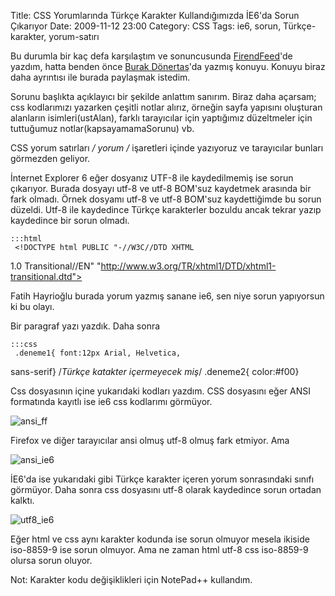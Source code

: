 Title: CSS Yorumlarında Türkçe Karakter Kullandığımızda İE6&#039;da Sorun Çıkarıyor
Date: 2009-11-12 23:00
Category: CSS
Tags: ie6, sorun, Türkçe-karakter, yorum-satırı

Bu durumla bir kaç defa karşılaştım ve sonuncusunda [FirendFeed][]'de
yazdım, hatta benden önce [Burak Dönertaş][]'da yazmış konuyu. Konuyu
biraz daha ayrıntısı ile burada paylaşmak istedim.

Sorunu başlıkta açıklayıcı bir şekilde anlattım sanırım. Biraz daha
açarsam; css kodlarımızı yazarken çeşitli notlar alırız, örneğin sayfa
yapısını oluşturan alanların isimleri(ustAlan), farklı tarayıcılar için
yaptığımız düzeltmeler için tuttuğumuz notlar(kapsayamamaSorunu) vb.

CSS yorum satırları **/* yorum */** işaretleri içinde yazıyoruz ve
tarayıcılar bunları görmezden geliyor.

İnternet Explorer 6 eğer dosyanız UTF-8 ile kaydedilmemiş ise sorun
çıkarıyor. Burada dosyayı utf-8 ve utf-8 BOM'suz kaydetmek arasında bir
fark olmadı. Örnek dosyamı utf-8 ve utf-8 BOM'suz kaydettiğimde bu sorun
düzeldi. Utf-8 ile kaydedince Türkçe karakterler bozuldu ancak tekrar
yazıp kaydedince bir sorun olmadı.

	:::html
	 <!DOCTYPE html PUBLIC "-//W3C//DTD XHTML
1.0 Transitional//EN"
"http://www.w3.org/TR/xhtml1/DTD/xhtml1-transitional.dtd"> <html
xmlns="http://www.w3.org/1999/xhtml"> <head> <meta
http-equiv="Content-Type" content="text/html; charset=utf-8" />
<title>Untitled Document</title> <style type="text/css"> @import
url("stil.css"); </style> </head> <body> <p class="deneme1
deneme2">Fatih Hayrioğlu burada yorum yazmış sanane ie6, sen niye sorun
yapıyorsun ki bu olayı.</p> </body> </html> 

Bir paragraf yazı yazdık. Daha sonra

	:::css
	 .deneme1{ font:12px Arial, Helvetica,
sans-serif} /*Türkçe katakter içermeyecek miş*/ .deneme2{ color:#f00}


Css dosyasının içine yukarıdaki kodları yazdım. CSS dosyasını eğer ANSI
formatında kayıtlı ise ie6 css kodlarımı görmüyor.

![ansi_ff][]

Firefox ve diğer tarayıcılar ansi olmuş utf-8 olmuş fark etmiyor. Ama

![ansi_ie6][]

İE6'da ise yukarıdaki gibi Türkçe karakter içeren yorum sonrasındaki
sınıfı görmüyor. Daha sonra css dosyasını utf-8 olarak kaydedince sorun
ortadan kalktı.

![utf8_ie6][]

Eğer html ve css aynı karakter kodunda ise sorun olmuyor mesela ikiside
iso-8859-9 ise sorun olmuyor. Ama ne zaman html utf-8 css iso-8859-9
olursa sorun oluyor.

Not: Karakter kodu değişiklikleri için NotePad++ kullandım.

</p>

  [FirendFeed]: http://ff.im/af0XB
  [Burak Dönertaş]: http://ff.im/86KsI
  [ansi_ff]: http://www.fatihhayrioglu.com/wp-content/ansi_ff.gif
    "ansi_ff"
  [ansi_ie6]: http://www.fatihhayrioglu.com/wp-content/ansi_ie6.gif
    "ansi_ie6"
  [utf8_ie6]: http://www.fatihhayrioglu.com/wp-content/utf8_ie6.gif
    "utf8_ie6"
